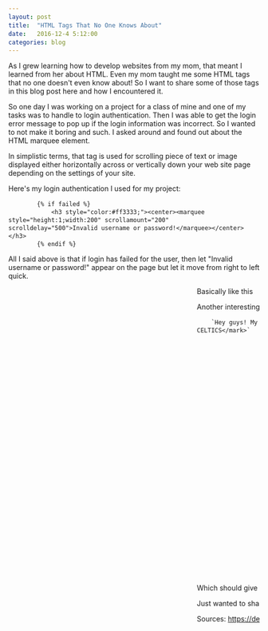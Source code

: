 ```yaml
---
layout: post
title:  "HTML Tags That No One Knows About"
date:   2016-12-4 5:12:00
categories: blog
---
```

As I grew learning how to develop websites from my mom, that meant I learned from her about HTML. Even my mom taught
me some HTML tags that no one doesn't even know about! So I want to share some of those tags in this blog post here
and how I encountered it.

So one day I was working on a project for a class of mine and one of my tasks was to handle to login authentication. 
Then I was able to get the login error message to pop up if the login information was incorrect. So I wanted to not
make it boring and such. I asked around and found out about the HTML marquee element.

In simplistic terms, that tag is used for scrolling piece of text or image displayed either horizontally
across or vertically down your web site page depending on the settings of your site.

Here's my login authentication I used for my project:

            {% if failed %}
                <h3 style="color:#ff3333;"><center><marquee style="height:1;width:200" scrollamount="200" scrolldelay="500">Invalid username or password!</marquee></center></h3>
            {% endif %}

All I said above is that if login has failed for the user, then let "Invalid username or password!" appear on the page but let it move from right to left quick. 

<marquee>Basically like this

Another interesting HTML tag that I approached to is the <mark> tag. What this will do is that it will basically highlight your text if you put it in the <mark>
tag. An example is like this:

        `Hey guys! My name is Imran Ahmed and I LOVE the <mark>BOSTON CELTICS</mark>`
        
Which should give you your result similar to mine that I have below:
<img src="/assets/img/BostonCeltics.jpg" alt="Boston Celtics Highlight Text" height="500" weight="500">

Just wanted to share some of these HTML tags that I have learned recently! Hope you enjoyed this post!

Sources: https://developer.mozilla.org/en-US/docs/Web/HTML/Element/marquee, https://www.tutorialspoint.com/html/html_marquee_tag.htm, http://www.w3schools.com/tags/tag_mark.asp
         